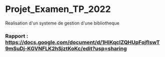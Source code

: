 # Projet_Examen_TP_2022
Realisation d'un systeme de gestion d'une bibliotheque
### Rapport : https://docs.google.com/document/d/1HIKqcIZQHUpFojflswT9mSuDj-KGVNFLK2hSjztKoKc/edit?usp=sharing
